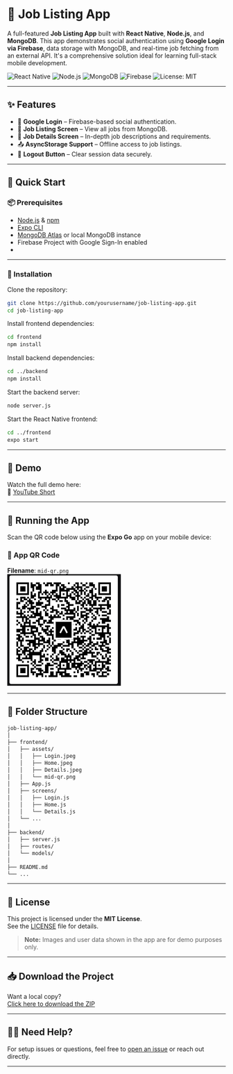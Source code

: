 # 💼 Job Listing App

A full-featured **Job Listing App** built with **React Native**, **Node.js**, and **MongoDB**. This app demonstrates social authentication using **Google Login via Firebase**, data storage with MongoDB, and real-time job fetching from an external API. It's a comprehensive solution ideal for learning full-stack mobile development.

![React Native](https://img.shields.io/badge/React_Native-v0.73.0-blue.svg?style=flat&logo=react)
![Node.js](https://img.shields.io/badge/Node.js-20.x-green.svg?style=flat&logo=node.js)
![MongoDB](https://img.shields.io/badge/MongoDB-v6.x-success.svg?style=flat&logo=mongodb)
![Firebase](https://img.shields.io/badge/Firebase-Auth-orange.svg?style=flat&logo=firebase)
![License: MIT](https://img.shields.io/badge/License-MIT-yellow.svg)

---

## ✨ Features

- 🔐 **Google Login** – Firebase-based social authentication.
- 📄 **Job Listing Screen** – View all jobs from MongoDB.
- 📌 **Job Details Screen** – In-depth job descriptions and requirements.
- 📤 **AsyncStorage Support** – Offline access to job listings.
- 🚪 **Logout Button** – Clear session data securely.

---



## 🚀 Quick Start

### 📦 Prerequisites

- [Node.js](https://nodejs.org/) & [npm](https://www.npmjs.com/)
- [Expo CLI](https://docs.expo.dev/workflow/expo-cli/)
- [MongoDB Atlas](https://www.mongodb.com/cloud/atlas) or local MongoDB instance
- Firebase Project with Google Sign-In enabled
- 

---

### 📂 Installation

Clone the repository:

```bash
git clone https://github.com/yourusername/job-listing-app.git
cd job-listing-app
```

Install frontend dependencies:

```bash
cd frontend
npm install
```

Install backend dependencies:

```bash
cd ../backend
npm install
```

Start the backend server:

```bash
node server.js
```

Start the React Native frontend:

```bash
cd ../frontend
expo start
```

---
## 🎥 Demo

Watch the full demo here:  
🔗 [YouTube Short](https://youtube.com/shorts/iUZ7w-KeOEU?si=OVm2UBWMPwB3KZFD)

---
## 📱 Running the App

Scan the QR code below using the **Expo Go** app on your mobile device:

### 🔳 App QR Code  
**Filename**: `mid-qr.png`  
![QR Code - mid-qr.png](./mid-qr.png)

---



## 📁 Folder Structure

```
job-listing-app/
│
├── frontend/
│   ├── assets/
│   │   ├── Login.jpeg
│   │   ├── Home.jpeg
│   │   ├── Details.jpeg
│   │   └── mid-qr.png
│   ├── App.js
│   ├── screens/
│   │   ├── Login.js
│   │   ├── Home.js
│   │   └── Details.js
│   └── ...
│
├── backend/
│   ├── server.js
│   ├── routes/
│   └── models/
│
├── README.md
└── ...
```

---

## 📄 License

This project is licensed under the **MIT License**.  
See the [LICENSE](./LICENSE) file for details.

> **Note:** Images and user data shown in the app are for demo purposes only.

---

## 📥 Download the Project

Want a local copy?  
[Click here to download the ZIP](https://github.com/haad1370/job-listing-app/archive/refs/heads/main.zip)

---

## 🙋‍♂️ Need Help?

For setup issues or questions, feel free to [open an issue](https://github.com/haad1370/job-listing-app/issues) or reach out directly.

---
